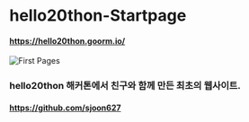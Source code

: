 # hello20thon-Startpage

#### https://hello20thon.goorm.io/
![First Pages](https://user-images.githubusercontent.com/50266731/73825504-6bfb6b00-483f-11ea-97c7-7cca81efa0d7.PNG)


### hello20thon 해커톤에서 친구와 함께 만든 최초의 웹사이트.
#### https://github.com/sjoon627
